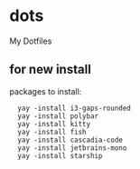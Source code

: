 # dots
My Dotfiles

## for new install
packages to install:
```
  yay -install i3-gaps-rounded
  yay -install polybar
  yay -install kitty
  yay -install fish
  yay -install cascadia-code
  yay -install jetbrains-mono
  yay -install starship
  ```
  
